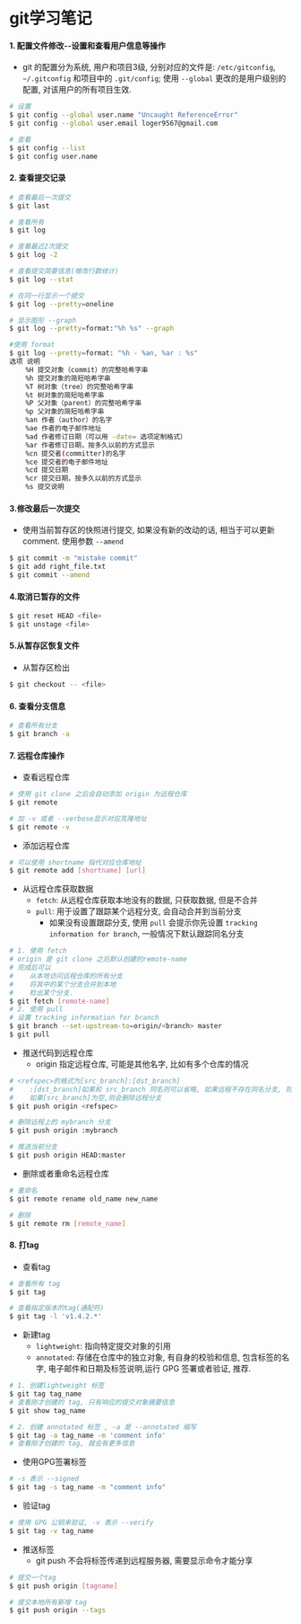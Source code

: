 # git学习笔记

#### 1. 配置文件修改--设置和查看用户信息等操作

+ git 的配置分为系统, 用户和项目3级, 分别对应的文件是: `/etc/gitconfig`, `~/.gitconfig` 和项目中的 `.git/config`; 使用 `--global` 更改的是用户级别的配置, 对该用户的所有项目生效.

```sh
# 设置
$ git config --global user.name "Uncaught ReferenceError"
$ git config --global user.email loger9567@gmail.com

# 查看
$ git config --list
$ git config user.name
```

#### 2. 查看提交记录

```sh
# 查看最后一次提交
$ git last

# 查看所有
$ git log

# 查看最近2次提交
$ git log -2

# 查看提交简要信息(增改行数统计)
$ git log --stat

# 在同一行显示一个提交
$ git log --pretty=oneline

# 显示图形 --graph
$ git log --pretty=format:"%h %s" --graph

#使用 format
$ git log --pretty=format: "%h - %an, %ar : %s"
选项 说明
    %H 提交对象（commit）的完整哈希字串
    %h 提交对象的简短哈希字串
    %T 树对象（tree）的完整哈希字串
    %t 树对象的简短哈希字串
    %P 父对象（parent）的完整哈希字串
    %p 父对象的简短哈希字串
    %an 作者（author）的名字
    %ae 作者的电子邮件地址
    %ad 作者修订日期（可以用 -date= 选项定制格式）
    %ar 作者修订日期，按多久以前的方式显示
    %cn 提交者(committer)的名字
    %ce 提交者的电子邮件地址
    %cd 提交日期
    %cr 提交日期，按多久以前的方式显示
    %s 提交说明
```

#### 3.修改最后一次提交

+ 使用当前暂存区的快照进行提交, 如果没有新的改动的话, 相当于可以更新 comment. 使用参数 `--amend`

```sh
$ git commit -m "mistake commit"
$ git add right_file.txt
$ git commit --amend
```


#### 4.取消已暂存的文件

```sh
$ git reset HEAD <file>
$ git unstage <file>
```


#### 5.从暂存区恢复文件

+ 从暂存区检出

```sh
$ git checkout -- <file>
```

#### 6. 查看分支信息

```sh
# 查看所有分支
$ git branch -a
```


#### 7. 远程仓库操作
+ 查看远程仓库

```sh
# 使用 git clone 之后会自动添加 origin 为远程仓库
$ git remote

# 加 -v 或者 --verbose显示对应克隆地址
$ git remote -v
```

+ 添加远程仓库

```sh
# 可以使用 shortname 指代对应仓库地址
$ git remote add [shortname] [url]
```

+ 从远程仓库获取数据
	+ `fetch`: 从远程仓库获取本地没有的数据, 只获取数据, 但是不合并
	+ `pull`: 用于设置了跟踪某个远程分支, 会自动合并到当前分支
		+ 如果没有设置跟踪分支, 使用 `pull` 会提示你先设置 `tracking information for branch`, 一般情况下默认跟踪同名分支
	
```sh
# 1. 使用 fetch
# origin 是 git clone 之后默认创建的remote-name
# 完成后可以
#    从本地访问远程仓库的所有分支
#    将其中的某个分支合并到本地 
#    检出某个分支.
$ git fetch [remote-name]
# 2. 使用 pull
# 设置 tracking information for branch
$ git branch --set-upstream-to=origin/<branch> master
$ git pull
```

+ 推送代码到远程仓库
	+ origin 指定远程仓库, 可能是其他名字, 比如有多个仓库的情况


```sh
# <refspec>的格式为[src_branch]:[dst_branch]
#    :[dst_branch]如果和 src_branch 同名则可以省略, 如果远程不存在同名分支, 则会自动新建.
#    如果[src_branch]为空,则会删除远程分支
$ git push origin <refspec>

# 删除远程上的 mybranch 分支
$ git push origin :mybranch

# 推送当前分支
$ git push origin HEAD:master
```

+ 删除或者重命名远程仓库

```sh
# 重命名
$ git remote rename old_name new_name

# 删除
$ git remote rm [remote_name]
```


#### 8. 打tag

+ 查看tag

```sh
# 查看所有 tag
$ git tag

# 查看指定版本的tag(通配符)
$ git tag -l 'v1.4.2.*'
```

+ 新建tag
	+ `lightweight`: 指向特定提交对象的引用
	+ `annotated`: 存储在仓库中的独立对象, 有自身的校验和信息, 包含标签的名字, 电子邮件和日期及标签说明,运行 GPG 签署或者验证, 推荐.

```sh
# 1. 创建lightweight 标签
$ git tag tag_name
# 查看刚才创建的 tag, 只有响应的提交对象摘要信息
$ git show tag_name

# 2. 创建 annotated 标签 , -a 是 --annotated 缩写
$ git tag -a tag_name -m 'comment info'
# 查看刚才创建的 tag, 就会有更多信息
```

+ 使用GPG签署标签

```sh
# -s 表示 --signed
$ git tag -s tag_name -m "comment info"
```

+ 验证tag

```sh
# 使用 GPG 公钥来验证, -v 表示 --verify
$ git tag -v tag_name
```

+ 推送标签
	+ git push 不会将标签传递到远程服务器, 需要显示命令才能分享
	
```sh
# 提交一个tag
$ git push origin [tagname]

# 提交本地所有新增 tag
$ git push origin --tags
```


